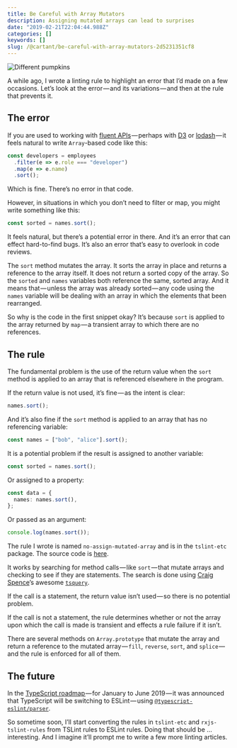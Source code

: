 ```yaml
---
title: Be Careful with Array Mutators
description: Assigning mutated arrays can lead to surprises
date: "2019-02-21T22:04:44.988Z"
categories: []
keywords: []
slug: /@cartant/be-careful-with-array-mutators-2d5231351cf8
---
```


![Different pumpkins](title.jpeg "Photo by Corinne Kutz on Unsplash")

A while ago, I wrote a linting rule to highlight an error that I’d made on a few occasions. Let’s look at the error — and its variations — and then at the rule that prevents it.

## The error

If you are used to working with [fluent APIs](https://www.martinfowler.com/bliki/FluentInterface.html) — perhaps with [D3](https://github.com/d3/d3) or [lodash](https://github.com/lodash/lodash) — it feels natural to write `Array`\-based code like this:

```ts
const developers = employees
  .filter(e => e.role === "developer")
  .map(e => e.name)
  .sort();
```

Which is fine. There’s no error in that code.

However, in situations in which you don’t need to filter or map, you might write something like this:

```ts
const sorted = names.sort();
```

It feels natural, but there’s a potential error in there. And it’s an error that can effect hard-to-find bugs. It’s also an error that’s easy to overlook in code reviews.

The `sort` method mutates the array. It sorts the array in place and returns a reference to the array itself. It does not return a sorted copy of the array. So the `sorted` and `names` variables both reference the same, sorted array. And it means that — unless the array was already sorted — any code using the `names` variable will be dealing with an array in which the elements that been rearranged.

So why is the code in the first snippet okay? It’s because `sort` is applied to the array returned by `map` — a transient array to which there are no references.

## The rule

The fundamental problem is the use of the return value when the `sort` method is applied to an array that is referenced elsewhere in the program.

If the return value is not used, it’s fine — as the intent is clear:

```ts
names.sort();
```

And it’s also fine if the `sort` method is applied to an array that has no referencing variable:

```ts
const names = ["bob", "alice"].sort();
```

It is a potential problem if the result is assigned to another variable:

```ts
const sorted = names.sort();
```

Or assigned to a property:

```ts
const data = {
  names: names.sort(),
};
```

Or passed as an argument:

```ts
console.log(names.sort());
```

The rule I wrote is named `no-assign-mutated-array` and is in the `tslint-etc` package. The source code is [here](https://github.com/cartant/tslint-etc/blob/master/source/rules/noAssignMutatedArrayRule.ts).

It works by searching for method calls — like `sort` — that mutate arrays and checking to see if they are statements. The search is done using [Craig Spence](https://twitter.com/phenomnominal)’s awesome [`tsquery`](https://github.com/phenomnomnominal/tsquery).

If the call is a statement, the return value isn’t used — so there is no potential problem.

If the call is not a statement, the rule determines whether or not the array upon which the call is made is transient and effects a rule failure if it isn’t.

There are several methods on `Array.prototype` that mutate the array and return a reference to the mutated array — `fill`, `reverse`, `sort`, and `splice` — and the rule is enforced for all of them.

## The future

In the [TypeScript roadmap ](https://github.com/Microsoft/TypeScript/issues/29288)— for January to June 2019 — it was announced that TypeScript will be switching to ESLint — using [`@typescript-eslint/parser`](https://github.com/typescript-eslint/typescript-eslint).

So sometime soon, I’ll start converting the rules in `tslint-etc` and `rxjs-tslint-rules` from TSLint rules to ESLint rules. Doing that should be … interesting. And I imagine it’ll prompt me to write a few more linting articles.

